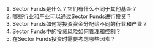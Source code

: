 

1. Sector Funds是什么？它们有什么不同于其他基金？
2. 哪些行业和产业可以通过Sector Funds进行投资？
3. Sector Funds如何将投资资金分配给不同的行业和产业？
4. Sector Funds中的投资风险如何管理和控制？
5. 在Sector Funds投资时需要考虑哪些因素？